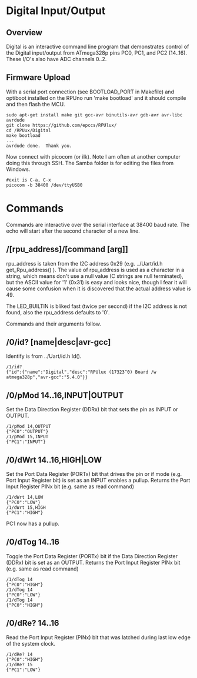 # Digital Input/Output

## Overview

Digital is an interactive command line program that demonstrates control of the Digital input/output from ATmega328p pins PC0, PC1, and PC2 (14..16). These I/O's also have ADC channels 0..2.

## Firmware Upload

With a serial port connection (see BOOTLOAD_PORT in Makefile) and optiboot installed on the RPUno run 'make bootload' and it should compile and then flash the MCU.

``` 
sudo apt-get install make git gcc-avr binutils-avr gdb-avr avr-libc avrdude
git clone https://github.com/epccs/RPUlux/
cd /RPUux/Digital
make bootload
...
avrdude done.  Thank you.
``` 

Now connect with picocom (or ilk). Note I am often at another computer doing this through SSH. The Samba folder is for editing the files from Windows.

``` 
#exit is C-a, C-x
picocom -b 38400 /dev/ttyUSB0
``` 


# Commands

Commands are interactive over the serial interface at 38400 baud rate. The echo will start after the second character of a new line. 


## /[rpu_address]/[command [arg]]

rpu_address is taken from the I2C address 0x29 (e.g. ../Uart/id.h get_Rpu_address() ). The value of rpu_address is used as a character in a string, which means don't use a null value (C strings are null terminated), but the ASCII value for '1' (0x31) is easy and looks nice, though I fear it will cause some confusion when it is discovered that the actual address value is 49.

The LED_BUILTIN is bliked fast (twice per second) if the I2C address is not found, also the rpu_address defaults to '0'. 

Commands and their arguments follow.


## /0/id? [name|desc|avr-gcc]

Identify is from ../Uart/id.h Id().

``` 
/1/id?
{"id":{"name":"Digital","desc":"RPUlux (17323^0) Board /w atmega328p","avr-gcc":"5.4.0"}}
```

##  /0/pMod 14..16,INPUT|OUTPUT    

Set the Data Direction Register (DDRx) bit that sets the pin as INPUT or OUTPUT.

``` 
/1/pMod 14,OUTPUT
{"PC0":"OUTPUT"}
/1/pMod 15,INPUT
{"PC1":"INPUT"}
```


##  /0/dWrt 14..16,HIGH|LOW    

Set the Port Data Register (PORTx) bit that drives the pin or if mode (e.g. Port Input Register bit) is set as an INPUT enables a pullup. Returns the Port Input Register PINx bit (e.g. same as read command)

```
/1/dWrt 14,LOW
{"PC0":"LOW"}
/1/dWrt 15,HIGH
{"PC1":"HIGH"}
```

PC1 now has a pullup.


##  /0/dTog 14..16 

Toggle the Port Data Register (PORTx) bit if the Data Direction Register (DDRx) bit is set as an OUTPUT. Returns the Port Input Register PINx bit (e.g. same as read command)

``` 
/1/dTog 14
{"PC0":"HIGH"}
/1/dTog 14
{"PC0":"LOW"}
/1/dTog 14
{"PC0":"HIGH"}
```


##  /0/dRe? 14..16

Read the Port Input Register (PINx) bit that was latched during last low edge of the system clock.

``` 
/1/dRe? 14
{"PC0":"HIGH"}
/1/dRe? 15
{"PC1":"LOW"}
```

